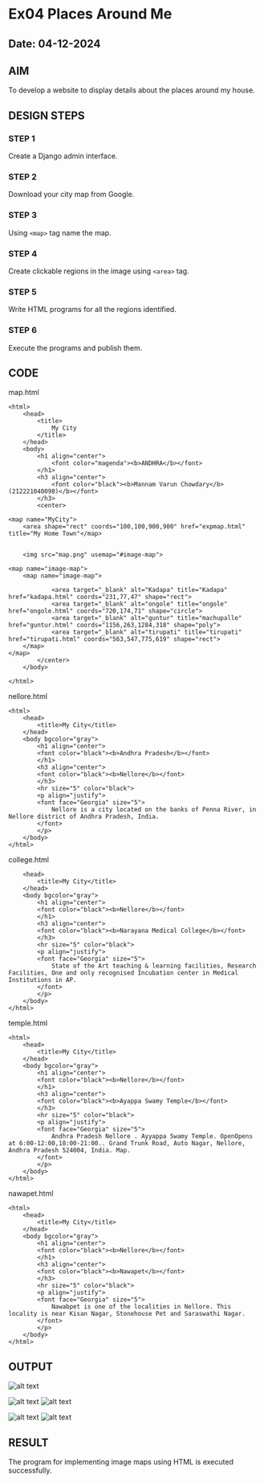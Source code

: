 # Ex04 Places Around Me
## Date: 04-12-2024

## AIM
To develop a website to display details about the places around my house.

## DESIGN STEPS

### STEP 1
Create a Django admin interface.

### STEP 2
Download your city map from Google.

### STEP 3
Using ```<map>``` tag name the map.

### STEP 4
Create clickable regions in the image using ```<area>``` tag.

### STEP 5
Write HTML programs for all the regions identified.

### STEP 6
Execute the programs and publish them.

## CODE
map.html
```
<html>
    <head>
        <title>
            My City
        </title>
    </head>
    <body>
        <h1 align="center">
            <font color="magenda"><b>ANDHRA</b></font>
        </h1>
        <h3 align="center">
            <font color="black"><b>Mannam Varun Chowdary</b> (212221040098)</b></font>
        </h3>
        <center>
            
<map name="MyCity">
    <area shape="rect" coords="100,100,900,900" href="expmap.html" title="My Home Town"</map>
    

    <img src="map.png" usemap="#image-map">

<map name="image-map">
    <map name="image-map">    
    
            <area target="_blank" alt="Kadapa" title="Kadapa" href="kadapa.html" coords="231,77,47" shape="rect">
            <area target="_blank" alt="ongole" title="ongole" href="ongole.html" coords="720,174,71" shape="circle">
            <area target="_blank" alt="guntur" title="machupalle" href="guntur.html" coords="1156,263,1284,318" shape="poly">
            <area target="_blank" alt="tirupati" title="tirupati" href="tirupati.html" coords="563,547,775,619" shape="rect">    
    </map>
</map>
        </center>
    </body>

</html>
```
nellore.html
```
<html>
    <head>
        <title>My City</title>
    </head>
    <body bgcolor="gray">
        <h1 align="center">
        <font color="black"><b>Andhra Pradesh</b></font>
        </h1>
        <h3 align="center">
        <font color="black"><b>Nellore</b></font>
        </h3>
        <hr size="5" color="black">
        <p align="justify">
        <font face="Georgia" size="5">
            Nellore is a city located on the banks of Penna River, in Nellore district of Andhra Pradesh, India.
        </font>
        </p>
    </body>
</html>
```
college.html
```<html>
    <head>
        <title>My City</title>
    </head>
    <body bgcolor="gray">
        <h1 align="center">
        <font color="black"><b>Nellore</b></font>
        </h1>
        <h3 align="center">
        <font color="black"><b>Narayana Medical College</b></font>
        </h3>
        <hr size="5" color="black">
        <p align="justify">
        <font face="Georgia" size="5">
            State of the Art teaching & learning facilities, Research Facilities, One and only recognised Incubation center in Medical Institutions in AP.
        </font>
        </p>
    </body>
</html>
```
temple.html
```
<html>
    <head>
        <title>My City</title>
    </head>
    <body bgcolor="gray">
        <h1 align="center">
        <font color="black"><b>Nellore</b></font>
        </h1>
        <h3 align="center">
        <font color="black"><b>Ayappa Swamy Temple</b></font>
        </h3>
        <hr size="5" color="black">
        <p align="justify">
        <font face="Georgia" size="5">
            Andhra Pradesh Nellore . Ayyappa Swamy Temple. OpenOpens at 6:00-12:00,18:00-21:00.. Grand Trunk Road, Auto Nagar, Nellore, Andhra Pradesh 524004, India. Map.
        </font>
        </p>
    </body>
</html>
```
nawapet.html
```
<html>
    <head>
        <title>My City</title>
    </head>
    <body bgcolor="gray">
        <h1 align="center">
        <font color="black"><b>Nellore</b></font>
        </h1>
        <h3 align="center">
        <font color="black"><b>Nawapet</b></font>
        </h3>
        <hr size="5" color="black">
        <p align="justify">
        <font face="Georgia" size="5">
            Nawabpet is one of the localities in Nellore. This locality is near Kisan Nagar, Stonehouse Pet and Saraswathi Nagar. 
        </font>
        </p>
    </body>
</html>
```


## OUTPUT
![alt text](<Screenshot 2024-10-24 110018-1.png>)

![alt text](<Screenshot 2024-10-24 110040-1.png>)
![alt text](<Screenshot 2024-10-24 110059-1.png>)

![alt text](<Screenshot 2024-10-24 110117-1.png>)
![alt text](<Screenshot 2024-10-24 110133-1.png>)
## RESULT
The program for implementing image maps using HTML is executed successfully.
